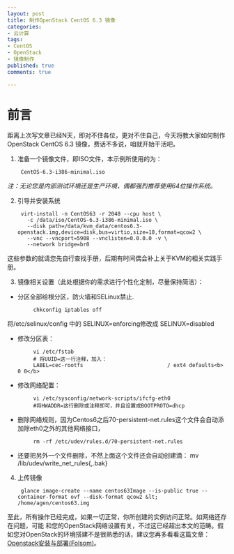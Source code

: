 ```yaml
---
layout: post
title: 制作OpenStack CentOS 6.3 镜像
categories:
- 云计算
tags:
- CentOS
- OpenStack
- 镜像制作
published: true
comments: true

---
```

# 前言
距离上次写文章已经N天，即对不住各位，更对不住自己，今天将教大家如何制作
OpenStack CentOS 6.3 镜像，费话不多说，咱就开始干活吧。

1. 准备一个镜像文件，即ISO文件，本示例所使用的为：

        CentOS-6.3-i386-minimal.iso

 *注：无论您是内部测试环境还是生产环境，偶都强烈推荐使用64位操作系统。*

2. 引导并安装系统

        virt-install -n CentOS63 -r 2048 --cpu host \
          -c /data/iso/CentOS-6.3-i386-minimal.iso \
          --disk path=/data/kvm_data/centos6.3-openstack.img,device=disk,bus=virtio,size=10,format=qcow2 \
          --vnc --vncport=5908 --vnclisten=0.0.0.0 -v \
          --network bridge=br0

 这些参数的就请您先自行查找手册，后期有时间偶会补上关于KVM的相关实践手册。

3. 镜像相关设置（此处根据你的需求进行个性化定制，尽量保持简洁）：
 * 分区全部给根分区，防火墙和SELinux禁止.

            chkconfig iptables off

 将/etc/selinux/config 中的 SELINUX=enforcing修改成 SELINUX=disabled
 * 修改分区表：

            vi /etc/fstab
            # 将UUID=这一行注释，加入：
            LABEL=cec-rootfs                           / ext4 defaults<b> 0 0</b>
 * 修改网络配置：

            vi /etc/sysconfig/network-scripts/ifcfg-eth0
            #将HWADDR=这行删除或注释即可，并且设置成BOOTPROTO=dhcp

 * 删除网络规则，因为Centos6之后70-persistent-net.rules这个文件会自动添加除eth0之外的其他网络接口，

            rm -rf /etc/udev/rules.d/70-persistent-net.rules
 * 还要把另外一个文件删除，不然上面这个文件还会自动创建滴：
            mv /lib/udev/write_net_rules{,.bak}
4. 上传镜像

        glance image-create --name centos63Image --is-public true --container-format ovf --disk-format qcow2 &lt; /home/agen/centos63.img

 至此，所有操作已经完成，如果一切正常，你所创建的实例访问正常。如网络还存在问题，可能
和您的OpenStack网络设置有关，不过这已经超出本文的范畴。假如您对OpenStack的环境搭建不是很熟悉的话，建议您再多看看这篇文章：<a title="Openstack安装与部署(Folsom)" href="http://agenge.com/cloud-computing/openstack_install_with_deploy_for_folsom.html">Openstack安装与部署(Folsom)</a>。
